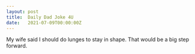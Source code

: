 ```yaml
---
layout: post
title:  Daily Dad Joke 4U
date:   2021-07-09T00:00:00Z
---
```

My wife said I should do lunges to stay in shape. That would be a big step forward.
